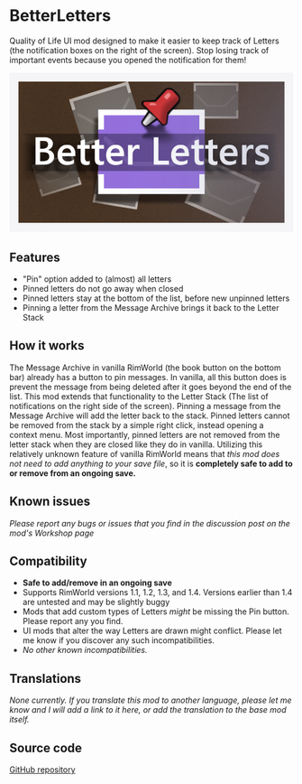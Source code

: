 # BetterLetters
Quality of Life UI mod designed to make it easier to keep track of Letters (the notification boxes on the right of the screen). 
Stop losing track of important events because you opened the notification for them!



![Preview](https://github.com/JTJutajoh/RimWorld.BetterLetters/blob/master/About/Preview.png?raw=true)

## Features
 - "Pin" option added to (almost) all letters
 - Pinned letters do not go away when closed
 - Pinned letters stay at the bottom of the list, before new unpinned letters
 - Pinning a letter from the Message Archive brings it back to the Letter Stack

## How it works
The Message Archive in vanilla RimWorld (the book button on the bottom bar) already has a button to pin messages. In vanilla, all this button does is prevent the message from being deleted after it goes beyond the end of the list. This mod extends that functionality to the Letter Stack (The list of notifications on the right side of the screen). Pinning a message from the Message Archive will add the letter back to the stack. Pinned letters cannot be removed from the stack by a simple right click, instead opening a context menu. Most importantly, pinned letters are not removed from the letter stack when they are closed like they do in vanilla. 
Utilizing this relatively unknown feature of vanilla RimWorld means that *this mod does not need to add anything to your save file*, so it is **completely safe to add to or remove from an ongoing save.**

## Known issues
*Please report any bugs or issues that you find in the discussion post on the mod's Workshop page*
 
## Compatibility
- **Safe to add/remove in an ongoing save**
- Supports RimWorld versions 1.1, 1.2, 1.3, and 1.4. Versions earlier than 1.4 are untested and may be slightly buggy
- Mods that add custom types of Letters *might* be missing the Pin button. Please report any you find.
- UI mods that alter the way Letters are drawn might conflict. Please let me know if you discover any such incompatibilities.
- *No other known incompatibilities.*

## Translations
*None currently. If you translate this mod to another language, please let me know and I will add a link to it here, or add the translation to the base mod itself.*

## Source code
[GitHub repository](https://github.com/JTJutajoh/RimWorld.BetterLetters)
